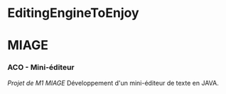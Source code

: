 # EditingEngineToEnjoy
# MIAGE # 
### ACO - Mini-éditeur ### 

_Projet de M1 MIAGE_  Développement d'un mini-éditeur de texte en JAVA.
